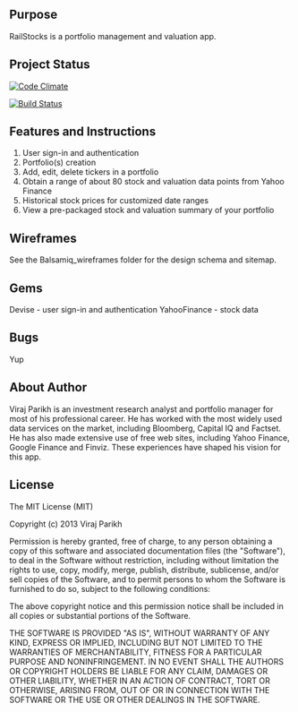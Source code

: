 Purpose
-------
RailStocks is a portfolio management and valuation app.


Project Status
--------------

[![Code Climate](https://codeclimate.com/github/virajparikh/RailStocks.png)](https://codeclimate.com/github/virajparikh/RailStocks)

[![Build Status](https://travis-ci.org/virajparikh/RailStocks.png)](https://travis-ci.org/virajparikh/RailStocks)


Features and Instructions
--------------------------
1. User sign-in and authentication
2. Portfolio(s) creation
3. Add, edit, delete tickers in a portfolio
4. Obtain a range of about 80 stock and valuation data points from Yahoo Finance
5. Historical stock prices for customized date ranges
6. View a pre-packaged stock and valuation summary of your portfolio

Wireframes
----------
See the Balsamiq_wireframes folder for the design schema and sitemap.

Gems
----
Devise - user sign-in and authentication
YahooFinance - stock data

Bugs
----
Yup


About Author
------------
Viraj Parikh is an investment research analyst and portfolio manager for most of his professional career.  He has worked with the most widely used data services on the market, including Bloomberg, Capital IQ and Factset.  He has also made extensive use of free web sites, including Yahoo Finance, Google Finance and Finviz.  These experiences have shaped his vision for this app.

License
--------
The MIT License (MIT)

Copyright (c) 2013 Viraj Parikh

Permission is hereby granted, free of charge, to any person obtaining a copy
of this software and associated documentation files (the "Software"), to deal
in the Software without restriction, including without limitation the rights
to use, copy, modify, merge, publish, distribute, sublicense, and/or sell
copies of the Software, and to permit persons to whom the Software is
furnished to do so, subject to the following conditions:

The above copyright notice and this permission notice shall be included in
all copies or substantial portions of the Software.

THE SOFTWARE IS PROVIDED "AS IS", WITHOUT WARRANTY OF ANY KIND, EXPRESS OR
IMPLIED, INCLUDING BUT NOT LIMITED TO THE WARRANTIES OF MERCHANTABILITY,
FITNESS FOR A PARTICULAR PURPOSE AND NONINFRINGEMENT. IN NO EVENT SHALL THE
AUTHORS OR COPYRIGHT HOLDERS BE LIABLE FOR ANY CLAIM, DAMAGES OR OTHER
LIABILITY, WHETHER IN AN ACTION OF CONTRACT, TORT OR OTHERWISE, ARISING FROM,
OUT OF OR IN CONNECTION WITH THE SOFTWARE OR THE USE OR OTHER DEALINGS IN
THE SOFTWARE.